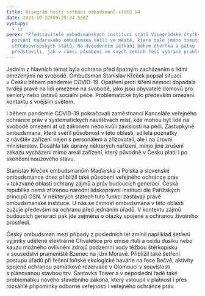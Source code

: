 ```yaml
---
title: Visegrád hostí setkání ombudsmanů států V4
date: 2021-10-22T09:25:34.530Z
vystupy:
  - tz
perex: "Představitelé ombudsmanských institucí států Visegrádské čtyřky se na
  pozvání maďarského ombudsmana sešli ve městě, které dalo jméno tomuto uskupení
  středoevropských států. Na dvoudenním setkání během čtvrtka a pátku
  představili, jak v rámci působení ve svých zemích řeší vybrané problémy. "
---
```

<p>Jedním z&nbsp;hlavních témat byla ochrana před špatným zacházením s&nbsp;lidmi omezenými na svobodě. Ombudsman Stanislav Křeček popsal situaci v&nbsp;Česku během pandemie COVID-19. Opatření proti šíření nemoci dopadala tvrději právě na lidi omezené na svobodě, jako jsou obyvatelé domovů pro seniory nebo ústavů sociální péče. Problematické bylo především omezení kontaktu s&nbsp;vnějším světem.</p>

<p>I během pandemie COVID-19 pokračovali zaměstnanci Kanceláře veřejného ochránce práv v&nbsp;systematických návštěvách míst, kde mohou být lidé na svobodě omezeni ať už zákonem nebo kvůli závislosti na péči. Zástupkyně ombudsmana, které svěřil působnost v&nbsp;této oblasti, sdílela poznatky z&nbsp;návštěv zařízení nejen s&nbsp;personálem a zřizovateli, ale i na úrovni ministerstev. Dosáhla tak úpravy některých nařízení, mimo jiné zrušení zákazu vycházení mimo areál zařízení, který původně v Česku platil i po skončení nouzového stavu.</p>

<p>Stanislav Křeček ombudsmanům Maďarska a Polska a slovenské ombudsmance dnes přiblížil také působení veřejného ochránce práv v&nbsp;takzvané oblasti ochrany zájmů a práv budoucích generací. Česká republika nemá zřízenou národní lidskoprávní instituci dle Pařížských principů OSN. V&nbsp;některých státech tuto funkci zastávají právě ombudsmanské instituce. U nás se činnost ombudsmana v této&nbsp;oblasti zužuje především na ochranu před jednáním úřadů. V&nbsp;kontextu zájmů budoucích generací pak jde zejména o otázky spojené s&nbsp;ochranou životního prostředí.</p>

<p>Český ombudsman mezi případy z&nbsp;posledních let zmínil například šetření výjimky udělené elektrárně Chvaletice pro emise rtuti a oxidu dusíku nebo kauzu možného ovlivnění zdrojů podzemní vody těžbou štěrkopísku v&nbsp;sousedství prameniště Bzenec na jižní Moravě. Přiblížil také šetření postupu úřadů při řešení loňské ekologické havárie na řece Bečvě, aktivity spojené ochranou památkové rezervace v&nbsp;Olomouci v&nbsp;souvislosti s&nbsp;plánovanou stavbou tzv. Šantovka Tower a v&nbsp;neposlední řadě také problematiku nového stavebního zákona, který vstoupil v&nbsp;platnost i přes rozsáhlé připomínky odborné veřejnosti i veřejného ochránce práv.&nbsp;&nbsp;</p>
